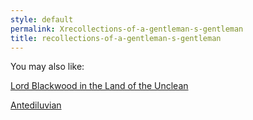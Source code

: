 ```yaml
---
style: default
permalink: Xrecollections-of-a-gentleman-s-gentleman
title: recollections-of-a-gentleman-s-gentleman
---
```

You may also like:

[Lord Blackwood in the Land of the Unclean](http://scp-wiki.net/lord-blackwood-and-the-land-of-the-unclean)

[Antediluvian](http://scp-wiki.net/antediluvian)
